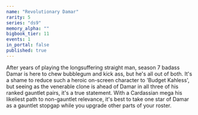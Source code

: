 ```yaml
---
name: "Revolutionary Damar"
rarity: 5
series: "ds9"
memory_alpha: ""
bigbook_tier: 11
events: 1
in_portal: false
published: true
---
```


After years of playing the longsuffering straight man, season 7 badass Damar is here to chew bubblegum and kick ass, but he's all out of both. It's a shame to reduce such a heroic on-screen character to 'Budget Kahless', but seeing as the venerable clone is ahead of Damar in all three of his ranked gauntlet pairs, it's a true statement. With a Cardassian mega his likeliest path to non-gauntlet relevance, it's best to take one star of Damar as a gauntlet stopgap while you upgrade other parts of your roster.
